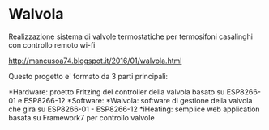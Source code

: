 # Walvola

Realizzazione sistema di valvole termostatiche per termosifoni casalinghi con controllo remoto wi-fi

http://mancusoa74.blogspot.it/2016/01/walvola.html

Questo progetto e' formato da 3 parti principali:

*Hardware: proetto Fritzing del controller della valvola basato su ESP8266-01 e ESP8266-12
*Software:
        *Walvola: software di gestione della valvola che gira su ESP8266-01 - ESP8266-12
        *iHeating: semplice web application basata su Framework7 per controllo valvole




